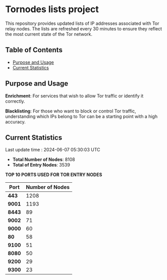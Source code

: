 # Tornodes lists project

This repository provides updated lists of IP addresses associated with Tor relay nodes. The lists are refreshed every 30 minutes to ensure they reflect the most current state of the Tor network.

## Table of Contents

- [Purpose and Usage](#purpose-and-usage)
- [Current Statistics](#current-statistics)


## Purpose and Usage

**Enrichment**: For services that wish to allow Tor traffic or identify it correctly.

**Blacklisting**: For those who want to block or control Tor traffic, understanding which IPs belong to Tor can be a starting point with a high accuracy.

## Current Statistics

Last update time : 2024-06-07 05:30:03 UTC

- **Total Number of Nodes**: 8108
- **Total of Entry Nodes**: 3539

**TOP 10 PORTS USED FOR TOR ENTRY NODES**

| **Port** | **Number of Nodes** |
|------|-----------------|
| **443**   | 1208  |
| **9001**   | 1193  |
| **8443**   | 89  |
| **9002**   | 71  |
| **9000**   | 60  |
| **80**   | 58  |
| **9100**   | 51  |
| **8080**   | 50  |
| **9200**   | 29  |
| **9300**   | 23  |

